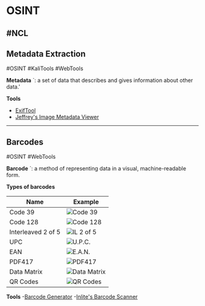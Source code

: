 # OSINT
#NCL
---
## Metadata Extraction
#OSINT 
#KaliTools 
#WebTools 

**Metadata**
`: a set of data that describes and gives information about other data.'

**Tools**
- [ExifTool](https://github.com/exiftool/exiftool)
- [Jeffrey's Image Metadata Viewer](http://exif.regex.info/)

---
## Barcodes
#OSINT 
#WebTools 

**Barcode**
`: a method of representing data in a visual, machine-readable form.

**Types of barcodes**

| Name      | Example |
| ----------- | ----------- |
| Code 39      | ![Code 39](code39.jpg)       |
| Code 128      | ![Code 128](code128.jpg)       |
| Interleaved 2 of 5      | ![IL 2 of 5](IL2of5.jpg)       |
| UPC      | ![U.P.C.](UPC.jpg)       |
| EAN      | ![E.A.N.](ean.jpg)       |
| PDF417      | ![PDF417](pdf417.jpg)       |
| Data Matrix      | ![Data Matrix](datamatrix.jpg)       |
| QR Codes      | ![QR Codes](QRCode.jpg)       |

**Tools**
-[Barcode Generator](http://www.barcode-generator.org/)
-[Inlite's Barcode Scanner](https://online-barcode-reader.inliteresearch.com/)
